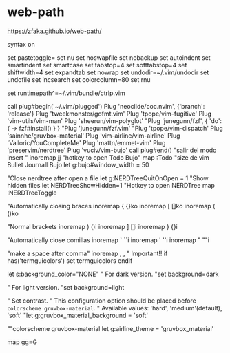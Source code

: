 # web-path
https://zfaka.github.io/web-path/

syntax on

set pastetoggle=<F3>
set nu
set noswapfile
set nobackup
set autoindent
set smartindent
set smartcase
set tabstop=4 
set softtabstop=4
set shiftwidth=4
set expandtab
set nowrap
set undodir=~/.vim/undodir
set undofile
set incsearch
set colorcolumn=80
set rnu

set runtimepath^=~/.vim/bundle/ctrlp.vim

call plug#begin('~/.vim/plugged')
Plug 'neoclide/coc.nvim', {'branch': 'release'}
Plug 'tweekmonster/gofmt.vim'
Plug 'tpope/vim-fugitive'
Plug 'vim-utils/vim-man'
Plug 'sheerun/vim-polyglot'
"Plug 'junegunn/fzf', { 'do': { -> fzf#install() } }
"Plug 'junegunn/fzf.vim'
"Plug 'tpope/vim-dispatch'
Plug 'sainnhe/gruvbox-material'
Plug 'vim-airline/vim-airline'
Plug 'Valloric/YouCompleteMe'
Plug 'mattn/emmet-vim'
Plug 'preservim/nerdtree'
Plug 'vuciv/vim-bujo'
call plug#end()
"salir del modo insert "
inoremap jj <ESC>
"hotkey to open Todo Bujo"
map <C-x> :Todo<CR>
"size de vim Bullet Journall Bujo
let g:bujo#window_width = 50

"Close nerdtree after open a file
let g:NERDTreeQuitOnOpen = 1
"Show hidden files
let NERDTreeShowHidden=1
"Hotkey to open NERDTree
map <C-n> :NERDTreeToggle<CR>

"Automatically closing braces
inoremap { {<CR>}<Esc>ko<tab>
inoremap [ [<CR>]<Esc>ko<tab>
inoremap ( (<CR>)<Esc>ko<tab>

"Normal brackets
inoremap ) ()<Esc>i
inoremap ] []<Esc>i
inoremap } {}<Esc>i

"Automatically close comillas
inoremap ` ``<Esc>i
inoremap ' ''<Esc>i
inoremap " ""<Esc>i

"make a space after comma"
inoremap , ,<Space>
" Important!!
if has('termguicolors')
    set termguicolors
endif

let s:background_color="NONE"
" For dark version.
"set background=dark

" For light version.
"set background=light

" Set contrast.
" This configuration option should be placed before `colorscheme gruvbox-material`.
" Available values: 'hard', 'medium'(default), 'soft'
"let g:gruvbox_material_background = 'soft'

""colorscheme gruvbox-material
let g:airline_theme = 'gruvbox_material'

map <C-m> gg=G<C-o><C-o>
